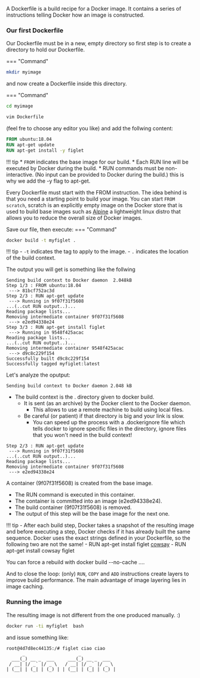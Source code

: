 A Dockerfile is a build recipe for a Docker image. It contains a series of instructions telling Docker how an image is constructed.


### Our first Dockerfile
Our Dockerfile must be in a new, empty directory so first step is to create a directory to hold our Dockerfile.

=== "Command"
```bash
mkdir myimage
```
and now create a Dockerfile inside this directory.

=== "Command"
```bash
cd myimage
```
```bash
vim Dockerfile
```
(feel fre to choose any editor you like) and add the follwing content: 

```Dockerfile
FROM ubuntu:18.04
RUN apt-get update
RUN apt-get install -y figlet
```

!!! tip
    * `FROM` indicates the base image for our build.
    * Each RUN line will be executed by Docker during the build.
    * RUN commands must be non-interactive. (No input can be provided to Docker during the build.) this is why we add the -y flag to apt-get.

Every Dockerfile must start with the FROM instruction. The idea behind is that you need a starting point to build your image. You can start `FROM scratch`, scratch is an explicitly empty image on the Docker store that is used to build base images such as [Alpine](https://hub.docker.com/_/alpine) a lightweight linux distro that allows you to reduce the overall size of Docker images.

Save our file, then execute:
=== "Command"
```bash
docker build -t myfiglet .
```

!!! tip
    - `-t` indicates the tag to apply to the image.
    - `.` indicates the location of the build context.

The output you will get is something like the follwing 

```
Sending build context to Docker daemon  2.048kB
Step 1/3 : FROM ubuntu:18.04
 ---> 81bcf752ac3d
Step 2/3 : RUN apt-get update
 ---> Running in 9f07f31f5608
...(..cut RUN output..)...
Reading package lists...
Removing intermediate container 9f07f31f5608
 ---> e2ed94338e24
Step 3/3 : RUN apt-get install figlet
 ---> Running in 9548f425acac
Reading package lists...
...(..cut RUN output..)...
Removing intermediate container 9548f425acac
 ---> d9c8c229f154
Successfully built d9c8c229f154
Successfully tagged myfiglet:latest

```

Let's analyze the oputput: 

`Sending build context to Docker daemon 2.048 kB`

- The build context is the . directory given to docker build.
    - It is sent (as an archive) by the Docker client to the Docker daemon.
        - This allows to use a remote machine to build using local files.
    - Be careful (or patient) if that directory is big and your link is slow.
        - You can speed up the process with a .dockerignore file which tells docker to ignore specific files in the directory, ignore files that you won't need in the build context!


```
Step 2/3 : RUN apt-get update
 ---> Running in 9f07f31f5608
...(..cut RUN output..)...
Reading package lists...
Removing intermediate container 9f07f31f5608
 ---> e2ed94338e24
```

A container (9f07f31f5608) is created from the base image. 

- The RUN command is executed in this container.
- The container is committed into an image (e2ed94338e24).
- The build container (9f07f31f5608) is removed.
- The output of this step will be the base image for the next one.


!!! tip 
    - After each build step, Docker takes a snapshot of the resulting image and before executing a step, Docker checks if it has already built the same sequence.
    Docker uses the exact strings defined in your Dockerfile, so the following two are not the same!
    - RUN apt-get install figlet [cowsay](https://cran.r-project.org/web/packages/cowsay/vignettes/cowsay_tutorial.html)
    - RUN apt-get install cowsay figlet   

You can force a rebuild with docker build --no-cache ....

And to close the loop: (only) `RUN`, `COPY` and `ADD` instructions create layers to improve build performance. The main advantage of image layering lies in image caching.

### Running the image
The resulting image is not different from the one produced manually. :)


```bash
docker run -ti myfiglet  bash
```
and issue something like: 
```
root@4d7d8ec44135:/# figlet ciao ciao 
      _                    _             
  ___(_) __ _  ___     ___(_) __ _  ___  
 / __| |/ _` |/ _ \   / __| |/ _` |/ _ \ 
| (__| | (_| | (_) | | (__| | (_| | (_) |
